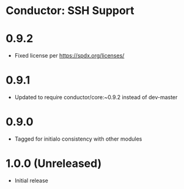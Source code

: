 Conductor: SSH Support
===============

# 0.9.2
- Fixed license per https://spdx.org/licenses/

# 0.9.1
- Updated to require conductor/core:~0.9.2 instead of dev-master

# 0.9.0
- Tagged for initialo consistency with other modules

# 1.0.0 (Unreleased)
- Initial release
